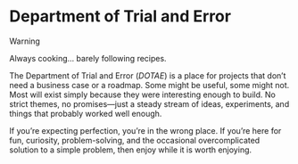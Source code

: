 # Department of Trial and Error

>[!WARNING]
> Always cooking… barely following recipes.

The Department of Trial and Error (_DOTAE_) is a place for projects that don’t need a business case or a roadmap. Some might be useful, some might not. Most will exist simply because they were interesting enough to build. No strict themes, no promises—just a steady stream of ideas, experiments, and things that probably worked well enough.

If you’re expecting perfection, you’re in the wrong place. If you’re here for fun, curiosity, problem-solving, and the occasional overcomplicated solution to a simple problem, then enjoy while it is worth enjoying.
